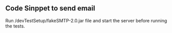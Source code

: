 ## Code Sinppet to send email
Run /devTestSetup/fakeSMTP-2.0.jar file and start the server before running the tests.